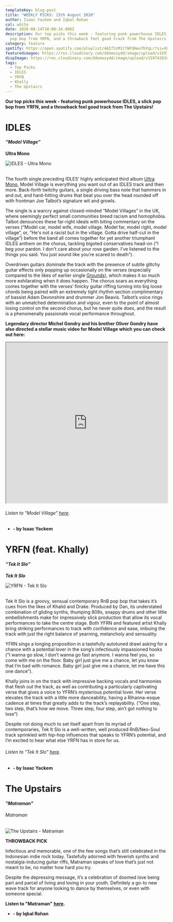 ```yaml
---
templateKey: blog-post
title: "WEEKLY PICKS: 15th August 2020"
author: Isaac Yackem and Iqbal Rohan
col: white
date: 2020-08-14T18:00:34.606Z
description: Our top picks this week - featuring punk powerhouse IDLES, a slick
  pop bop from YRFN, and a throwback feel good track from The Upstairs!
category: feature
spotify: https://open.spotify.com/playlist/4AIf5zM1t7WFQHwuTbYqLr?si=VE9xPb6nTyqWavK62MTEKA
featuredimageo: https://res.cloudinary.com/ddomozydd/image/upload/v1597428155/THISWEEKBANNER_uir5j6.jpg
dispImage: https://res.cloudinary.com/ddomozydd/image/upload/v1597428168/bannerthisweek_jmqfem.jpg
tags:
  - Top Picks
  - IDLES
  - YRFN
  - Khally
  - The Upstairs
---
```

**Our top picks this week - featuring punk powerhouse IDLES, a slick pop bop from YRFN, and a throwback feel good track from The Upstairs!**

# IDLES

#### ***“Model Village”***

**Ultra Mono**

![IDLES - Ultra Mono](https://res.cloudinary.com/ddomozydd/image/upload/v1597429452/modelvborder_gbtp5s.jpg "IDLES - Ultra Mono")

\
The fourth single preceding IDLES’ highly anticipated third album [Ultra Mono](https://idlesband.bandcamp.com/album/ultra-mono), Model Village is everything you want out of an IDLES track and then more. Back-forth twitchy guitars, a single driving bass note that hammers in and out, and hard-hitting drums that beat you over the head rounded off with frontman Joe Talbot’s signature wit and growls.

The single is a warcry against closed-minded “Model Villages” in the UK, where seemingly perfect small communities breed racism and homophobia. Talbot denounces these far-right ideals with biting commentary on the verses (“Model car, model wife, model village. Model far, model right, model village”, or, “He's not a racist but in the village. Gotta drive half-cut in the village”) before the band all comes together for yet another triumphant IDLES anthem on the chorus, tackling bigoted conservatives head-on (“I beg your pardon. I don't care about your rose garden. I’ve listened to the things you said. You just sound like you’re scared to death”).

Overdriven guitars dominate the track with the presence of subtle glitchy guitar effects only popping up occasionally on the verses (especially compared to the likes of earlier single [Grounds](https://open.spotify.com/track/3oIJNO51cFmVptzE3iNPoA?si=5kwQag3WSRSxjS7hQWe0Jg)), which makes it so much more exhilarating when it does happen. The chorus soars as everything comes together with the verses’ finicky guitar riffing turning into big loose chords being paired with an extremely tight rhythm section complimentary of bassist Adam Devonshire and drummer Jon Beavis. Talbot’s voice rings with an unmatched determination and vigour, even to the point of almost losing control on the second chorus, but he never quite does, and the result is a phenomenally passionate vocal performance throughout.

**Legendary director Michel Gondry and his brother Oliver Gondry have also directed a stellar music video for Model Village which you can check out here:**

<div class="container cunt"><iframe class="wrapped-iframe" width="100%" height="500vh" src="https://www.youtube.com/embed/sjr11lGEBg4""frameborder="0" allowfullscreen></iframe></div>

###### Listen to "Model Village" [here](https://open.spotify.com/track/3JMWPEG2Pt2ZMV7moszBSc?si=RUclcE_HTDWphHFFzeh-iw).

* **\- by Isaac Yackem**

# YRFN (feat. Khally)

#### ***“Tek It Slo”***

***Tek It Slo***

![YRFN - Tek It Slo](https://res.cloudinary.com/ddomozydd/image/upload/v1597427854/TekItSlo_pdnop6.jpg "YRFN - Tek It Slo")

\
Tek It Slo is a groovy, sensual contemporary RnB pop bop that takes it’s cues from the likes of Khalid and Drake. Produced by Dan, its understated combination of gliding synths, thumping 808s, snappy drums and other little embellishments make for impressively slick production that allow its vocal performances to take the centre stage. Both YFRN and featured artist Khally bring striking performances to track with confidence and ease, imbuing the track with just the right balance of yearning, melancholy and sensuality.

YFRN sings a longing proposition in a tastefully autotuned drawl asking for a chance with a potential lover in the song’s infectiously impassioned hooks (“I wanna go slow, I don’t wanna go fast anymore. I wanna feel you, so come with me on the floor. Baby girl just give me a chance, let you know that I’m bad with romance. Baby girl just give me a chance, let me have this one dance”).

Khally joins in on the track with impressive backing vocals and harmonies that flesh out the track, as well as contributing a particularly captivating verse that gives a voice to YFRN’s mysterious potential lover. Her verse elevates the track with a little more danceability, having a Rihanna-esque cadence at times that greatly adds to the track’s replayability. (“One step, two step, that’s how we move. Three step, four step, ain’t got nothing to lose”)

Despite not doing much to set itself apart from its myriad of contemporaries, Tek It Slo is a well-written, well produced RnB/Neo-Soul track sprinkled with hip-hop influences that speaks to YFRN’s potential, and I’m excited to hear what else YRFN has in store for us.

###### Listen to "Tek It Slo" [here](https://open.spotify.com/track/2bJbOWTa5tT9s3AiWHYVLc?si=Q__PuBVRSreKiv5wfj8PLA).

* **\- by Isaac Yackem**

# The Upstairs

#### ***"Matraman"***

###### Matraman

![The Upstairs - Matraman](https://res.cloudinary.com/ddomozydd/image/upload/v1597427874/Matraman_w64cnq.jpg "The Upstairs - Matraman")

**THROWBACK PICK**

Infectious and memorable, one of the few songs that’s still celebrated in the Indonesian indie rock today. Tastefully adorned with feverish synths and nostalgia-inducing guitar riffs, Matraman speaks of love that’s just not meant to be, no matter how hard you try.

Despite the depressing message, it’s a celebration of doomed love being part and parcel of living and loving in your youth. Definitely a go-to new wave track for anyone looking to dance by themselves, or even with someone special.

**Listen to "Matraman"** [](https://open.spotify.com/track/2bJbOWTa5tT9s3AiWHYVLc?si=Q__PuBVRSreKiv5wfj8PLA)**[here](https://open.spotify.com/track/6mvnlHczAMdRctsgfbA4tY?si=M_-wVvb9Smu_mg3kD6ntrQ).**

* **\- by Iqbal Rohan**
